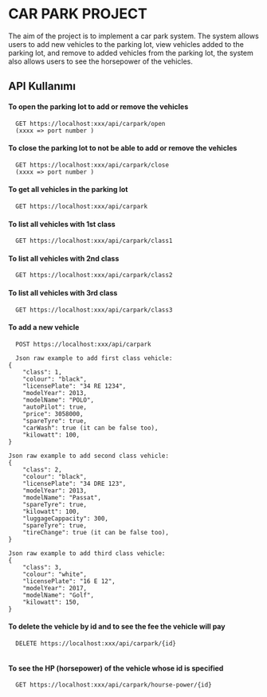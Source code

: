 
# CAR PARK PROJECT
The aim of the project is to implement a car park system. The system allows users to add new vehicles to the parking lot, view vehicles added to the parking lot, and remove to added vehicles from the parking lot, the system also allows users to see the horsepower of the vehicles.

## API Kullanımı

#### To open the parking lot to add or remove the vehicles
```http
  GET https://localhost:xxx/api/carpark/open
  (xxxx => port number )
```
#### To close the parking lot to not be able to add or remove the vehicles
```http
  GET https://localhost:xxx/api/carpark/close
  (xxxx => port number )
```



#### To get all vehicles in the parking lot

```http
  GET https://localhost:xxx/api/carpark
```


#### To list all vehicles with 1st class

```http
  GET https://localhost:xxx/api/carpark/class1
```
#### To list all vehicles with 2nd class

```http
  GET https://localhost:xxx/api/carpark/class2
```

#### To list all vehicles with 3rd class

```http
  GET https://localhost:xxx/api/carpark/class3
```
#### To add a new vehicle

```http
  POST https://localhost:xxx/api/carpark

  Json raw example to add first class vehicle:
{     
    "class": 1,
    "colour": "black",
    "licensePlate": "34 RE 1234",
    "modelYear": 2013,
    "modelName": "POLO",
    "autoPilot": true,
    "price": 3058000,
    "spareTyre": true,
    "carWash": true (it can be false too),
    "kilowatt": 100,
}

Json raw example to add second class vehicle:
{     
    "class": 2,
    "colour": "black",
    "licensePlate": "34 DRE 123",
    "modelYear": 2013,
    "modelName": "Passat",
    "spareTyre": true,
    "kilowatt": 100,
    "luggageCappacity": 300,
    "spareTyre": true,
    "tireChange": true (it can be false too),
}

Json raw example to add third class vehicle:
{     
    "class": 3,
    "colour": "white",
    "licensePlate": "16 E 12",
    "modelYear": 2017,
    "modelName": "Golf",
    "kilowatt": 150,
}

```
#### To delete the vehicle by id and to see the fee the vehicle will pay

```http
  DELETE https://localhost:xxx/api/carpark/{id}


```
#### To see the HP (horsepower) of the vehicle whose id is specified

```http
  GET https://localhost:xxx/api/carpark/hourse-power/{id}
```
